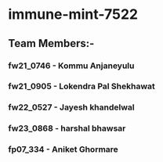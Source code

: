 # immune-mint-7522

## Team Members:-

### fw21_0746 - Kommu Anjaneyulu	
### fw21_0905 - Lokendra Pal Shekhawat	
### fw22_0527 - Jayesh khandelwal	
### fw23_0868 - harshal bhawsar	
### fp07_334  - Aniket Ghormare



